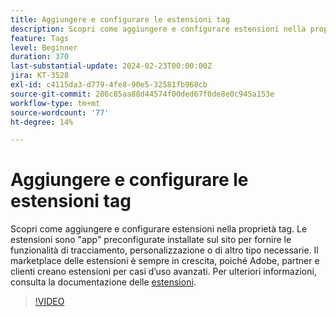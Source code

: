 ```yaml
---
title: Aggiungere e configurare le estensioni tag
description: Scopri come aggiungere e configurare estensioni nella proprietà tag.
feature: Tags
level: Beginner
duration: 370
last-substantial-update: 2024-02-23T00:00:00Z
jira: KT-3528
exl-id: c4115da3-d779-4fe8-90e5-32581fb968cb
source-git-commit: 286c85aa88d44574f00ded67f0de8e0c945a153e
workflow-type: tm+mt
source-wordcount: '77'
ht-degree: 14%

---
```


# Aggiungere e configurare le estensioni tag

Scopri come aggiungere e configurare estensioni nella proprietà tag. Le estensioni sono &quot;app&quot; preconfigurate installate sul sito per fornire le funzionalità di tracciamento, personalizzazione o di altro tipo necessarie. Il marketplace delle estensioni è sempre in crescita, poiché Adobe, partner e clienti creano estensioni per casi d’uso avanzati. Per ulteriori informazioni, consulta la documentazione delle [estensioni](https://experienceleague.adobe.com/docs/experience-platform/tags/ui/extensions/overview.html).

>[!VIDEO](https://video.tv.adobe.com/v/28732/?learn=on&enablevpops)
